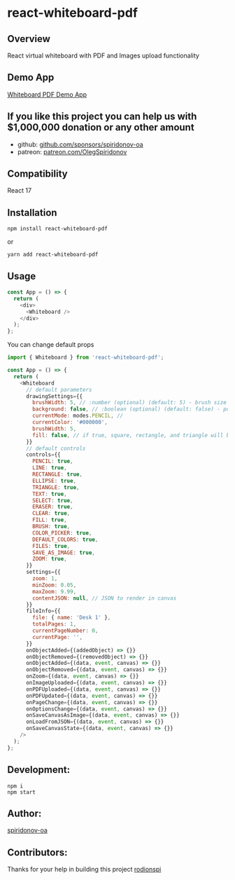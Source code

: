 # react-whiteboard-pdf

## Overview

React virtual whiteboard with PDF and Images upload functionality

## Demo App

[Whiteboard PDF Demo App](https://statuesque-muffin-fb224e.netlify.app/)

## If you like this project you can help us with $1,000,000 donation or any other amount

- github: [github.com/sponsors/spiridonov-oa](https://github.com/sponsors/spiridonov-oa)
- patreon: [patreon.com/OlegSpiridonov](https://patreon.com/OlegSpiridonov)

## Compatibility

React 17

## Installation

```shell
npm install react-whiteboard-pdf
```

or

```shell
yarn add react-whiteboard-pdf
```

## Usage

```javascript
const App = () => {
  return (
    <div>
      <Whiteboard />
    </div>
  );
};
```

You can change default props

```javascript
import { Whiteboard } from 'react-whiteboard-pdf';

const App = () => {
  return (
    <Whiteboard
      // default parameters
      drawingSettings={{
        brushWidth: 5, // :number (optional) (default: 5) - brush size for drawing
        background: false, // :boolean (optional) (default: false) - polkadot as background picture
        currentMode: modes.PENCIL, //
        currentColor: '#000000',
        brushWidth: 5,
        fill: false, // if true, square, rectangle, and triangle will be filled with current color
      }}
      // default controls
      controls={{
        PENCIL: true,
        LINE: true,
        RECTANGLE: true,
        ELLIPSE: true,
        TRIANGLE: true,
        TEXT: true,
        SELECT: true,
        ERASER: true,
        CLEAR: true,
        FILL: true,
        BRUSH: true,
        COLOR_PICKER: true,
        DEFAULT_COLORS: true,
        FILES: true,
        SAVE_AS_IMAGE: true,
        ZOOM: true,
      }}
      settings={{
        zoom: 1,
        minZoom: 0.05,
        maxZoom: 9.99,
        contentJSON: null, // JSON to render in canvas
      }}
      fileInfo={{
        file: { name: 'Desk 1' },
        totalPages: 1,
        currentPageNumber: 0,
        currentPage: '',
      }}
      onObjectAdded={(addedObject) => {}}
      onObjectRemoved={(removedObject) => {}}
      onObjectAdded={(data, event, canvas) => {}}
      onObjectRemoved={(data, event, canvas) => {}}
      onZoom={(data, event, canvas) => {}}
      onImageUploaded={(data, event, canvas) => {}}
      onPDFUploaded={(data, event, canvas) => {}}
      onPDFUpdated={(data, event, canvas) => {}}
      onPageChange={(data, event, canvas) => {}}
      onOptionsChange={(data, event, canvas) => {}}
      onSaveCanvasAsImage={(data, event, canvas) => {}}
      onLoadFromJSON={(data, event, canvas) => {}}
      onSaveCanvasState={(data, event, canvas) => {}}
    />
  );
};
```

## Development:

```shell
npm i
npm start
```

## Author:

[spiridonov-oa](https://github.com/spiridonov-oa)

## Contributors:

Thanks for your help in building this project
[rodionspi](https://github.com/rodionspi)
